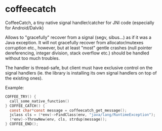 coffeecatch
===========

CoffeeCatch, a tiny native signal handler/catcher for JNI code (especially for Android/Dalvik)

Allows to "gracefully" recover from a signal (segv, sibus...) as if it was a Java exception. It will not gracefully recover from allocator/mutexes corruption etc., however, but at least "most" gentle crashes (null pointer dereferencing, integer division, stack overflow etc.) should be handled without too much troubles.

The handler is thread-safe, but client must have exclusive control on the signal handlers (ie. the library is installing its own signal handlers on top of the existing ones).

Example:

```c
COFFEE_TRY() {
  call_some_native_function()
} COFFEE_CATCH() {
  const char*const message = coffeecatch_get_message();
  jclass cls = (*env)->FindClass(env, "java/lang/RuntimeException");
  (*env)->ThrowNew(env, cls, strdup(message));
} COFFEE_END();
```
